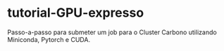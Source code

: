 # tutorial-GPU-expresso
Passo-a-passo para submeter um job para o Cluster Carbono utilizando Miniconda, Pytorch e CUDA. 
